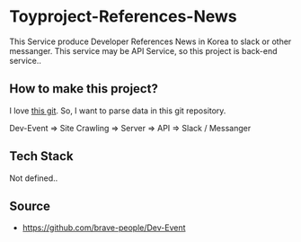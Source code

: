 # Toyproject-References-News

This Service produce Developer References News in Korea to slack or other messanger. This service may be API Service, so this project is back-end service..

## How to make this project?

I love [this git](https://github.com/brave-people/Dev-Event). So, I want to parse data in this git repository.

Dev-Event => Site Crawling => Server => API => Slack / Messanger

## Tech Stack

Not defined..

## Source

- https://github.com/brave-people/Dev-Event

